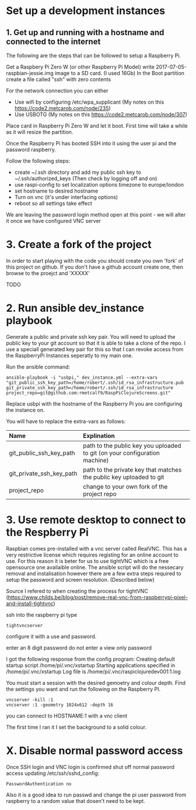 # Set up a development instances

## 1. Get up and running with a hostname and connected to the internet

The following are the steps that can be followed to setup a Raspberry Pi.

Get a Raspbery Pi Zero W (or other Raspberry Pi Model)
write 2017-07-05-raspbian-jessie.img image to a SD card. (I used 16Gb)
In the Boot partition create a file called "ssh" with zero contents

For the network connection you can either
 - Use wifi by configuring /etc/wpa_supplicant (My notes on this https://code2.metcarob.com/node/235)
 - Use USBOTG (My notes on this https://code2.metcarob.com/node/307)

Place card in Raspberry Pi Zero W and let it boot. First time will take a while as it will resize the partition.

Once the Raspberry Pi has booted SSH into it using the user pi and the password raspberry.

Follow the following steps:
- create ~/.ssh directory and add my public ssh key to ~/.ssh/authorized_keys (Then check by logging off and on)
- use raspi-config to set localization options timezone to europe/london
- set hostname to desired hostname
- Turn on vnc (it's under interfacing options)
- reboot so all settings take effect

We are leaving the password login method open at this point - we will alter it once we have configured VNC server


# 3. Create a fork of the project

In order to start playing with the code you should create you own 'fork' of this project on github. If you don't have a github account create one, then browse to the proejct and 'XXXXX'

TODO

# 2. Run ansible dev_instance playbook

Generate a public and private ssh key pair. You will need to upload the public key to your git account so that it is able to take a clone of the repo. I use a speciall generated key pair for this so that I can revoke access from the RaspberryPi Instances seperatly to my main one.

Run the ansible command:
````
ansible-playbook -i "usbpi," dev_instance.yml --extra-vars "git_public_ssh_key_path=/home/robert/.ssh/id_rsa_infrastructure.pub git_private_ssh_key_path=/home/robert/.ssh/id_rsa_infrastructure project_repo=git@github.com:rmetcalf9/RaspPiClojureScreens.git"
````

Replace usbpi with the hostname of the Raspberry Pi you are configuring the instance on.

You will have to replace the extra-vars as follows:

 | Name                     | Explination  | 
 |:-------------------------|:------------|
 | git_public_ssh_key_path  | path to the public key you uploaded to git (on your configuration machine)
 | git_private_ssh_key_path | path to the private key that matches the public key uploaded to git
 | project_repo             | change to your own fork of the project repo


# 3. Use remote desktop to connect to the Respberry Pi

Raspbian comes pre-installed with a vnc server called RealVNC. This has a very restrictive license which requires registing for an online account to use. For this reason it is beter for us to use tightVNC which is a free opensource one availaible online. The ansible script will do the nessecary removal and instalisation however there are a few extra steps required to setup the password and screen resolution. (Described below)

Source I refered to when creating the process for tightVNC (https://www.childs.be/blog/post/remove-real-vnc-from-raspberrypi-pixel-and-install-tightvnc)


ssh into the raspberry pi
type
````
tightvncserver
````
configure it with a use and password.

enter an 8 digit password
do not enter a view only password

I got the following response from the config program:
Creating default startup script /home/pi/.vnc/xstartup
Starting applications specified in /home/pi/.vnc/xstartup
Log file is /home/pi/.vnc/raspiclojuredev001:1.log

You must start a session with the desired gemoetry and colour depth. Find the settings you want and run the following on the Raspberry PI.
````
vncserver -kill :1
vncserver :1 -geometry 1024x612 -depth 16
````

you can connect to HOSTNAME:1 with a vnc client

The first time I ran it I set the background to a solid colour.



# X. Disable normal password access

Once SSH login and VNC login is confirmed shut off normal password access updating /etc/ssh/sshd_config:
````
PasswordAuthentication no
````

Also it is a good idea to run passwd and change the pi user password from raspberry to a random value that dosen't need to be kept.



